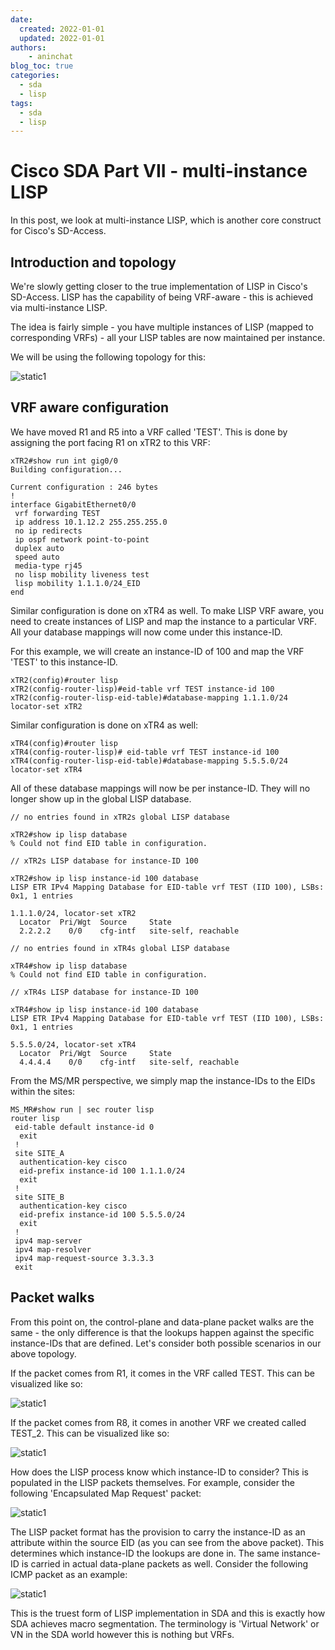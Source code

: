 ```yaml
---
date:
  created: 2022-01-01
  updated: 2022-01-01
authors:
    - aninchat
blog_toc: true
categories:
  - sda
  - lisp
tags:
  - sda
  - lisp
---
```

# Cisco SDA Part VII - multi-instance LISP
In this post, we look at multi-instance LISP, which is another core construct for Cisco's SD-Access.

## Introduction and topology

We're slowly getting closer to the true implementation of LISP in Cisco's SD-Access. LISP has the capability of being VRF-aware - this is achieved via multi-instance LISP. 

The idea is fairly simple - you have multiple instances of LISP (mapped to corresponding VRFs) - all your LISP tables are now maintained per instance. 

We will be using the following topology for this:

![static1](/static/images/cisco/sda_7/multi_instance_lisp_1.jpg)

<!-- more -->

## VRF aware configuration

We have moved R1 and R5 into a VRF called 'TEST'. This is done by assigning the port facing R1 on xTR2 to this VRF:

```
xTR2#show run int gig0/0
Building configuration...

Current configuration : 246 bytes
!
interface GigabitEthernet0/0
 vrf forwarding TEST
 ip address 10.1.12.2 255.255.255.0
 no ip redirects
 ip ospf network point-to-point
 duplex auto
 speed auto
 media-type rj45
 no lisp mobility liveness test
 lisp mobility 1.1.1.0/24_EID
end
```

Similar configuration is done on xTR4 as well. To make LISP VRF aware, you need to create instances of LISP and map the instance to a particular VRF. All your database mappings will now come under this instance-ID.

For this example, we will create an instance-ID of 100 and map the VRF 'TEST' to this instance-ID.

```
xTR2(config)#router lisp
xTR2(config-router-lisp)#eid-table vrf TEST instance-id 100
xTR2(config-router-lisp-eid-table)#database-mapping 1.1.1.0/24 locator-set xTR2
```

Similar configuration is done on xTR4 as well:

```
xTR4(config)#router lisp
xTR4(config-router-lisp)# eid-table vrf TEST instance-id 100
xTR4(config-router-lisp-eid-table)#database-mapping 5.5.5.0/24 locator-set xTR4
```

All of these database mappings will now be per instance-ID. They will no longer show up in the global LISP database.

```
// no entries found in xTR2s global LISP database

xTR2#show ip lisp database 
% Could not find EID table in configuration.

// xTR2s LISP database for instance-ID 100

xTR2#show ip lisp instance-id 100 database 
LISP ETR IPv4 Mapping Database for EID-table vrf TEST (IID 100), LSBs: 0x1, 1 entries

1.1.1.0/24, locator-set xTR2
  Locator  Pri/Wgt  Source     State
  2.2.2.2    0/0    cfg-intf   site-self, reachable

// no entries found in xTR4s global LISP database

xTR4#show ip lisp database 
% Could not find EID table in configuration.

// xTR4s LISP database for instance-ID 100

xTR4#show ip lisp instance-id 100 database 
LISP ETR IPv4 Mapping Database for EID-table vrf TEST (IID 100), LSBs: 0x1, 1 entries

5.5.5.0/24, locator-set xTR4
  Locator  Pri/Wgt  Source     State
  4.4.4.4    0/0    cfg-intf   site-self, reachable
```

From the MS/MR perspective, we simply map the instance-IDs to the EIDs within the sites:

```
MS_MR#show run | sec router lisp
router lisp
 eid-table default instance-id 0
  exit
 !
 site SITE_A
  authentication-key cisco
  eid-prefix instance-id 100 1.1.1.0/24
  exit
 !
 site SITE_B
  authentication-key cisco
  eid-prefix instance-id 100 5.5.5.0/24
  exit
 !
 ipv4 map-server
 ipv4 map-resolver
 ipv4 map-request-source 3.3.3.3
 exit
```

## Packet walks

From this point on, the control-plane and data-plane packet walks are the same - the only difference is that the lookups happen against the specific instance-IDs that are defined. Let's consider both possible scenarios in our above topology. 

If the packet comes from R1, it comes in the VRF called TEST. This can be visualized like so:

![static1](/static/images/cisco/sda_7/multi_instance_lisp_2.jpg)

If the packet comes from R8, it comes in another VRF we created called TEST_2. This can be visualized like so:

![static1](/static/images/cisco/sda_7/multi_instance_lisp_3.jpg)

How does the LISP process know which instance-ID to consider? This is populated in the LISP packets themselves. For example, consider the following 'Encapsulated Map Request' packet:

![static1](/static/images/cisco/sda_7/multi_instance_lisp_4.jpg)

The LISP packet format has the provision to carry the instance-ID as an attribute within the source EID (as you can see from the above packet). This determines which instance-ID the lookups are done in. The same instance-ID is carried in actual data-plane packets as well. Consider the following ICMP packet as an example:

![static1](/static/images/cisco/sda_7/multi_instance_lisp_5.jpg)

This is the truest form of LISP implementation in SDA and this is exactly how SDA achieves macro segmentation. The terminology is 'Virtual Network' or VN in the SDA world however this is nothing but VRFs. 